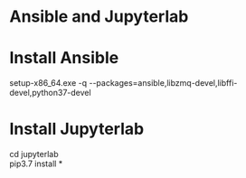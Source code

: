 Ansible and Jupyterlab   
=====

# Install Ansible   

setup-x86_64.exe -q --packages=ansible,libzmq-devel,libffi-devel,python37-devel   

# Install Jupyterlab   

cd jupyterlab   
pip3.7 install *   